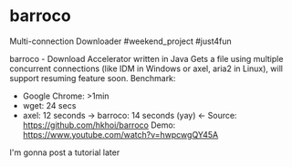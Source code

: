 # barroco
Multi-connection Downloader #weekend_project #just4fun

barroco - Download Accelerator written in Java
Gets a file using multiple concurrent connections (like IDM in Windows or axel, aria2 in Linux), will support resuming feature soon.
Benchmark:
- Google Chrome: >1min
- wget: 24 secs
- axel: 12 seconds
-> barroco: 14 seconds (yay) <-
Source: https://github.com/hkhoi/barroco 
Demo: https://www.youtube.com/watch?v=hwpcwgQY45A

I'm gonna post a tutorial later
